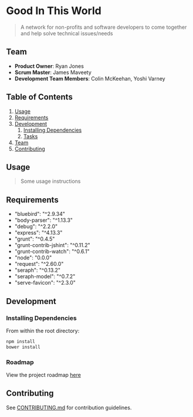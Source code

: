 # Good In This World

> A network for non-profits and software developers to come together and help solve technical issues/needs

## Team

  - __Product Owner__: Ryan Jones
  - __Scrum Master__: James Maveety
  - __Development Team Members__: Colin McKeehan, Yoshi Varney

## Table of Contents

1. [Usage](#Usage)
1. [Requirements](#requirements)
1. [Development](#development)
    1. [Installing Dependencies](#installing-dependencies)
    1. [Tasks](#tasks)
1. [Team](#team)
1. [Contributing](#contributing)

## Usage

> Some usage instructions

## Requirements

- "bluebird": "^2.9.34"
- "body-parser": "^1.13.3"
- "debug": "^2.2.0"
- "express": "^4.13.3"
- "grunt": "^0.4.5"
- "grunt-contrib-jshint": "^0.11.2"
- "grunt-contrib-watch": "^0.6.1"
- "node": "0.0.0"
- "request": "^2.60.0"
- "seraph": "^0.13.2"
- "seraph-model": "^0.7.2"
- "serve-favicon": "^2.3.0"

## Development

### Installing Dependencies

From within the root directory:

```sh
npm install
bower install
```

### Roadmap

View the project roadmap [here](https://github.com/BracyBunch/Febe/issues)


## Contributing

See [CONTRIBUTING.md](CONTRIBUTING.md) for contribution guidelines.
